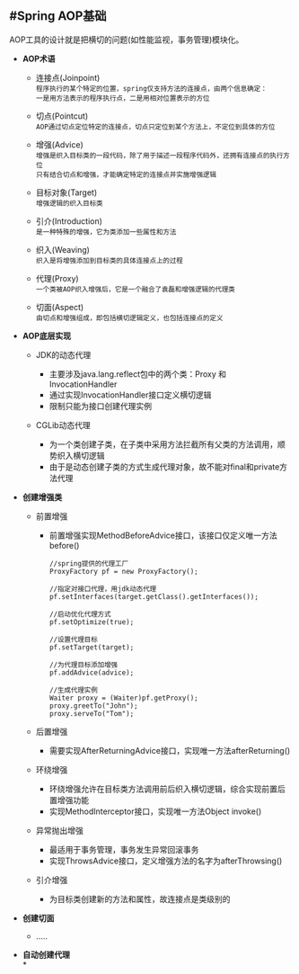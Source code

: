 #Spring AOP基础  
--------------
 AOP工具的设计就是把横切的问题(如性能监视，事务管理)模块化。

* **AOP术语**  
    * 连接点(Joinpoint)  
      `程序执行的某个特定的位置，spring仅支持方法的连接点，由两个信息确定：`  
      `一是用方法表示的程序执行点，二是用相对位置表示的方位`  

    * 切点(Pointcut)  
      `AOP通过切点定位特定的连接点，切点只定位到某个方法上，不定位到具体的方位`  

    * 增强(Advice)  
      `增强是织入目标类的一段代码，除了用于描述一段程序代码外，还拥有连接点的执行方位`  
      `只有结合切点和增强，才能确定特定的连接点并实施增强逻辑`  

    * 目标对象(Target)   
      `增强逻辑的织入目标类`  

    * 引介(Introduction)   
      `是一种特殊的增强，它为类添加一些属性和方法`  

    * 织入(Weaving)   
      `织入是将增强添加到目标类的具体连接点上的过程`  

    * 代理(Proxy)   
      `一个类被AOP织入增强后，它是一个融合了袁磊和增强逻辑的代理类`  

    * 切面(Aspect)   
      `由切点和增强组成，即包括横切逻辑定义，也包括连接点的定义`  

* **AOP底层实现**  
    * JDK的动态代理  
        * 主要涉及java.lang.reflect包中的两个类：Proxy 和 InvocationHandler  
        * 通过实现InvocationHandler接口定义横切逻辑  
        * 限制只能为接口创建代理实例  

    * CGLib动态代理  
        * 为一个类创建子类，在子类中采用方法拦截所有父类的方法调用，顺势织入横切逻辑  
        * 由于是动态创建子类的方式生成代理对象，故不能对final和private方法代理  

* **创建增强类**  
    *  前置增强  
        * 前置增强实现MethodBeforeAdvice接口，该接口仅定义唯一方法before()  
        
            ```
            //spring提供的代理工厂
            ProxyFactory pf = new ProxyFactory();

            //指定对接口代理，用jdk动态代理  
            pf.setInterfaces(target.getClass().getInterfaces());

            //启动优化代理方式
            pf.setOptimize(true);

            //设置代理目标
            pf.setTarget(target);

            //为代理目标添加增强
            pf.addAdvice(advice);

            //生成代理实例 
            Waiter proxy = (Waiter)pf.getProxy(); 
            proxy.greetTo("John");
            proxy.serveTo("Tom");           
            ```
    
    * 后置增强  
        * 需要实现AfterReturningAdvice接口，实现唯一方法afterReturning()  
    
    * 环绕增强  
        * 环绕增强允许在目标类方法调用前后织入横切逻辑，综合实现前置后置增强功能  
        * 实现MethodInterceptor接口，实现唯一方法Object invoke()  
    
    * 异常抛出增强  
        * 最适用于事务管理，事务发生异常回滚事务  
        * 实现ThrowsAdvice接口，定义增强方法的名字为afterThrowsing()  
    
    * 引介增强  
        * 为目标类创建新的方法和属性，故连接点是类级别的  

* **创建切面**  
    * .....

* **自动创建代理**  
    * 

